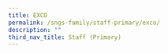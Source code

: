 ```yaml
---
title: EXCO
permalink: /sngs-family/staff-primary/exco/
description: ""
third_nav_title: Staff (Primary)
---
```



